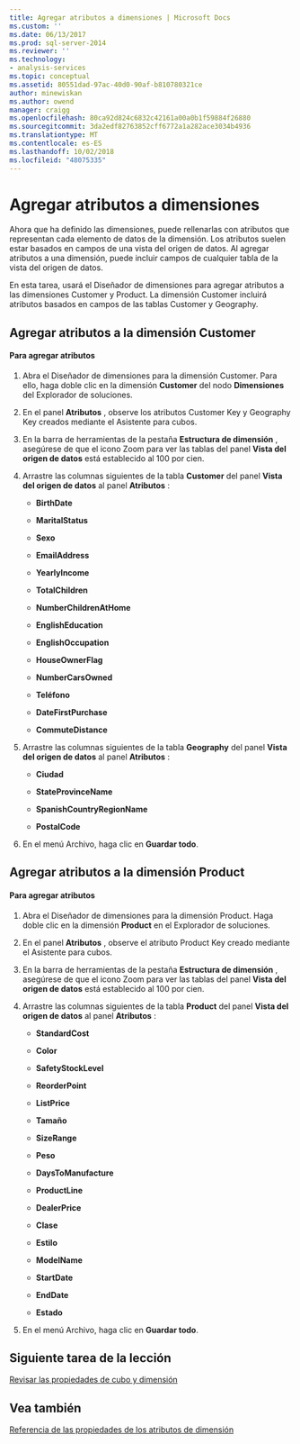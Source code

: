 ```yaml
---
title: Agregar atributos a dimensiones | Microsoft Docs
ms.custom: ''
ms.date: 06/13/2017
ms.prod: sql-server-2014
ms.reviewer: ''
ms.technology:
- analysis-services
ms.topic: conceptual
ms.assetid: 80551dad-97ac-40d0-90af-b810780321ce
author: minewiskan
ms.author: owend
manager: craigg
ms.openlocfilehash: 80ca92d824c6832c42161a00a0b1f59884f26880
ms.sourcegitcommit: 3da2edf82763852cff6772a1a282ace3034b4936
ms.translationtype: MT
ms.contentlocale: es-ES
ms.lasthandoff: 10/02/2018
ms.locfileid: "48075335"
---
```

# <a name="adding-attributes-to-dimensions"></a>Agregar atributos a dimensiones
  Ahora que ha definido las dimensiones, puede rellenarlas con atributos que representan cada elemento de datos de la dimensión. Los atributos suelen estar basados en campos de una vista del origen de datos. Al agregar atributos a una dimensión, puede incluir campos de cualquier tabla de la vista del origen de datos.  
  
 En esta tarea, usará el Diseñador de dimensiones para agregar atributos a las dimensiones Customer y Product. La dimensión Customer incluirá atributos basados en campos de las tablas Customer y Geography.  
  
## <a name="adding-attributes-to-the-customer-dimension"></a>Agregar atributos a la dimensión Customer  
  
#### <a name="to-add-attributes"></a>Para agregar atributos  
  
1.  Abra el Diseñador de dimensiones para la dimensión Customer. Para ello, haga doble clic en la dimensión **Customer** del nodo **Dimensiones** del Explorador de soluciones.  
  
2.  En el panel **Atributos** , observe los atributos Customer Key y Geography Key creados mediante el Asistente para cubos.  
  
3.  En la barra de herramientas de la pestaña **Estructura de dimensión** , asegúrese de que el icono Zoom para ver las tablas del panel **Vista del origen de datos** está establecido al 100 por cien.  
  
4.  Arrastre las columnas siguientes de la tabla **Customer** del panel **Vista del origen de datos** al panel **Atributos** :  
  
    -   **BirthDate**  
  
    -   **MaritalStatus**  
  
    -   **Sexo**  
  
    -   **EmailAddress**  
  
    -   **YearlyIncome**  
  
    -   **TotalChildren**  
  
    -   **NumberChildrenAtHome**  
  
    -   **EnglishEducation**  
  
    -   **EnglishOccupation**  
  
    -   **HouseOwnerFlag**  
  
    -   **NumberCarsOwned**  
  
    -   **Teléfono**  
  
    -   **DateFirstPurchase**  
  
    -   **CommuteDistance**  
  
5.  Arrastre las columnas siguientes de la tabla **Geography** del panel **Vista del origen de datos** al panel **Atributos** :  
  
    -   **Ciudad**  
  
    -   **StateProvinceName**  
  
    -   **SpanishCountryRegionName**  
  
    -   **PostalCode**  
  
6.  En el menú Archivo, haga clic en **Guardar todo**.  
  
## <a name="adding-attributes-to-the-product-dimension"></a>Agregar atributos a la dimensión Product  
  
#### <a name="to-add-attributes"></a>Para agregar atributos  
  
1.  Abra el Diseñador de dimensiones para la dimensión Product. Haga doble clic en la dimensión **Product** en el Explorador de soluciones.  
  
2.  En el panel **Atributos** , observe el atributo Product Key creado mediante el Asistente para cubos.  
  
3.  En la barra de herramientas de la pestaña **Estructura de dimensión** , asegúrese de que el icono Zoom para ver las tablas del panel **Vista del origen de datos** está establecido al 100 por cien.  
  
4.  Arrastre las columnas siguientes de la tabla **Product** del panel **Vista del origen de datos** al panel **Atributos** :  
  
    -   **StandardCost**  
  
    -   **Color**  
  
    -   **SafetyStockLevel**  
  
    -   **ReorderPoint**  
  
    -   **ListPrice**  
  
    -   **Tamaño**  
  
    -   **SizeRange**  
  
    -   **Peso**  
  
    -   **DaysToManufacture**  
  
    -   **ProductLine**  
  
    -   **DealerPrice**  
  
    -   **Clase**  
  
    -   **Estilo**  
  
    -   **ModelName**  
  
    -   **StartDate**  
  
    -   **EndDate**  
  
    -   **Estado**  
  
5.  En el menú Archivo, haga clic en **Guardar todo**.  
  
## <a name="next-task-in-lesson"></a>Siguiente tarea de la lección  
 [Revisar las propiedades de cubo y dimensión](lesson-2-4-reviewing-cube-and-dimension-properties.md)  
  
## <a name="see-also"></a>Vea también  
 [Referencia de las propiedades de los atributos de dimensión](multidimensional-models/dimension-attribute-properties-reference.md)  
  
  
